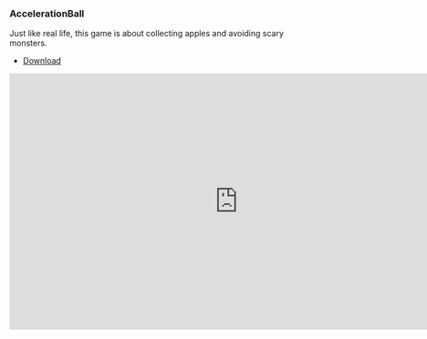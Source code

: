 ### AccelerationBall

Just like real life, this game is about collecting apples and avoiding scary monsters.

- <a href="Yatzy.zip">Download</a>

<!-- <iframe width="560" height="315" src="https://www.youtube.com/embed/nfvFV9y5Ji0" frameborder="0" allow="autoplay; encrypted-media" allowfullscreen></iframe> -->
<iframe width="800" height="450" src="https://www.youtube.com/embed/nfvFV9y5Ji0" frameborder="0" allow="autoplay; encrypted-media" allowfullscreen></iframe>



